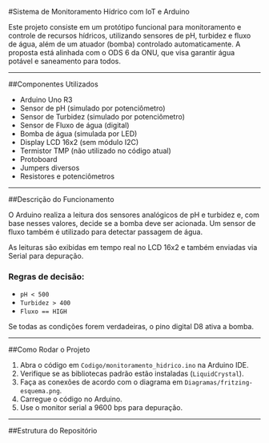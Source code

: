#Sistema de Monitoramento Hídrico com IoT e Arduino

Este projeto consiste em um protótipo funcional para monitoramento e controle de recursos hídricos, utilizando sensores de pH, turbidez e fluxo de água, além de um atuador (bomba) controlado automaticamente. A proposta está alinhada com o ODS 6 da ONU, que visa garantir água potável e saneamento para todos.

---

##Componentes Utilizados

- Arduino Uno R3
- Sensor de pH (simulado por potenciômetro)
- Sensor de Turbidez (simulado por potenciômetro)
- Sensor de Fluxo de água (digital)
- Bomba de água (simulada por LED)
- Display LCD 16x2 (sem módulo I2C)
- Termistor TMP (não utilizado no código atual)
- Protoboard
- Jumpers diversos
- Resistores e potenciômetros

---

##Descrição do Funcionamento

O Arduino realiza a leitura dos sensores analógicos de pH e turbidez e, com base nesses valores, decide se a bomba deve ser acionada. Um sensor de fluxo também é utilizado para detectar passagem de água.

As leituras são exibidas em tempo real no LCD 16x2 e também enviadas via Serial para depuração.

### Regras de decisão:
- `pH < 500`
- `Turbidez > 400`
- `Fluxo == HIGH`

Se todas as condições forem verdadeiras, o pino digital D8 ativa a bomba.

---

##Como Rodar o Projeto

1. Abra o código em `Codigo/monitoramento_hidrico.ino` na Arduino IDE.
2. Verifique se as bibliotecas padrão estão instaladas (`LiquidCrystal`).
3. Faça as conexões de acordo com o diagrama em `Diagramas/fritzing-esquema.png`.
4. Carregue o código no Arduino.
5. Use o monitor serial a 9600 bps para depuração.

---

##Estrutura do Repositório

